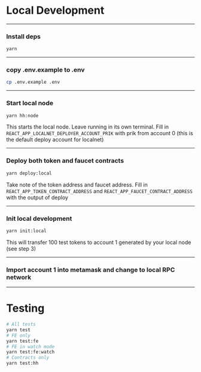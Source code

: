 # Local Development

---

### Install deps

```bash
yarn
```

---
### copy .env.example to .env

```bash
cp .env.example .env
```
---

### Start local node

```bash
yarn hh:node
```

This starts the local node. Leave running in its own terminal.
Fill in `REACT_APP_LOCALNET_DEPLOYER_ACCOUNT_PRIK` with prik from account 0 (this is the default deploy account for localnet)

---
### Deploy both token and faucet contracts

```bash
yarn deploy:local
```

Take note of the token address and faucet address.
Fill in `REACT_APP_TOKEN_CONTRACT_ADDRESS` and `REACT_APP_FAUCET_CONTRACT_ADDRESS`
with the output of deploy

---

### Init local development

```bash
yarn init:local
```

This will transfer 100 test tokens to account 1 generated by your local node (see step 3)

---

### Import account 1 into metamask and change to local RPC network

---

# Testing

```bash
# All tests
yarn test
# FE only
yarn test:fe
# FE in watch mode
yarn test:fe:watch
# Contracts only
yarn test:hh
```

